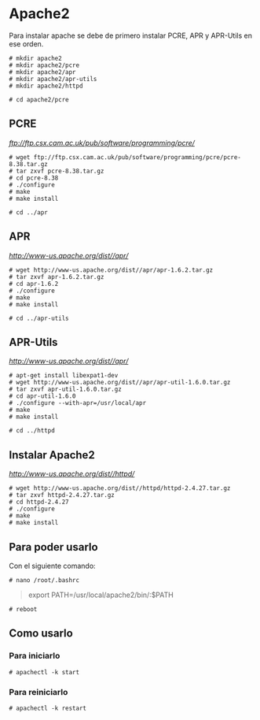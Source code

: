 # Apache2

Para instalar apache se debe de primero instalar PCRE, APR y APR-Utils en ese orden.
```
# mkdir apache2
# mkdir apache2/pcre
# mkdir apache2/apr
# mkdir apache2/apr-utils
# mkdir apache2/httpd
```

`# cd apache2/pcre`


## PCRE

*ftp://ftp.csx.cam.ac.uk/pub/software/programming/pcre/*
```
# wget ftp://ftp.csx.cam.ac.uk/pub/software/programming/pcre/pcre-8.38.tar.gz
# tar zxvf pcre-8.38.tar.gz
# cd pcre-8.38
# ./configure
# make
# make install
```

`# cd ../apr`


## APR

*http://www-us.apache.org/dist//apr/*
```
# wget http://www-us.apache.org/dist//apr/apr-1.6.2.tar.gz
# tar zxvf apr-1.6.2.tar.gz
# cd apr-1.6.2
# ./configure
# make
# make install
```

`# cd ../apr-utils`


## APR-Utils

*http://www-us.apache.org/dist//apr/*
```
# apt-get install libexpat1-dev
# wget http://www-us.apache.org/dist//apr/apr-util-1.6.0.tar.gz
# tar zxvf apr-util-1.6.0.tar.gz
# cd apr-util-1.6.0
# ./configure --with-apr=/usr/local/apr
# make
# make install
```

`# cd ../httpd`


## Instalar Apache2

*http://www-us.apache.org/dist//httpd/*
```
# wget http://www-us.apache.org/dist//httpd/httpd-2.4.27.tar.gz
# tar zxvf httpd-2.4.27.tar.gz
# cd httpd-2.4.27
# ./configure
# make
# make install
```


## Para poder usarlo

Con el siguiente comando:

`# nano /root/.bashrc`

> export PATH=/usr/local/apache2/bin/:$PATH

`# reboot`


## Como usarlo

### Para iniciarlo

`# apachectl -k start`

### Para reiniciarlo

`# apachectl -k restart`
